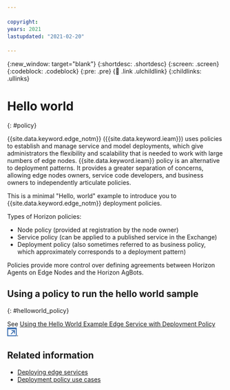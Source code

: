 ```yaml
---

copyright:
years: 2021
lastupdated: "2021-02-20"

---
```


{:new_window: target="blank"}
{:shortdesc: .shortdesc}
{:screen: .screen}
{:codeblock: .codeblock}
{:pre: .pre}
{:child: .link .ulchildlink}
{:childlinks: .ullinks}

# Hello world
{: #policy}

{{site.data.keyword.edge_notm}} ({{site.data.keyword.ieam}}) uses policies to establish and manage service and model deployments, which give administrators the flexibility and scalability that is needed to work with large numbers of edge nodes. {{site.data.keyword.ieam}} policy is an alternative to deployment patterns. It provides a greater separation of concerns, allowing edge nodes owners, service code developers, and business owners to independently articulate policies.

This is a minimal "Hello, world" example to introduce you to {{site.data.keyword.edge_notm}} deployment policies.

Types of Horizon policies:

* Node policy (provided at registration by the node owner)
* Service policy (can be applied to a published service in the Exchange)
* Deployment policy (also sometimes referred to as business policy, which approximately corresponds to a deployment pattern)

Policies provide more control over defining agreements between Horizon Agents on Edge Nodes and the Horizon AgBots.

## Using a policy to run the hello world sample
{: #helloworld_policy}

See [Using the Hello World Example Edge Service with Deployment Policy ![Opens in a new tab](../images/icons/launch-glyph.svg "Opens in a new tab")](https://github.com/open-horizon/examples/blob/master/edge/services/helloworld/PolicyRegister.md#using-the-hello-world-example-edge-service-with-deployment-policy).

## Related information

* [Deploying edge services](../using_edge_services/detailed_policy.md)
* [Deployment policy use cases](../using_edge_services/policy_user_cases.md)
